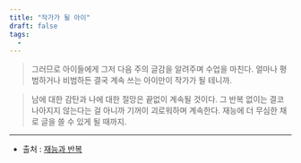 ```yaml
---
title: "작가가 될 아이"
draft: false
tags:
  - 
---
```

 
> 그러므로 아이들에게 그저 다음 주의 글감을 알려주며 수업을 마친다. 얼마나 평범하거나 비범하든 결국 계속 쓰는 아이만이 작가가 될 테니까.

> 남에 대한 감탄과 나에 대한 절망은 끝없이 계속될 것이다. 그 반복 없이는 결코 나아지지 않는다는 걸 아니까 기꺼이 괴로워하며 계속한다. 재능에 더 무심한 채로 글을 쓸 수 있게 될 때까지.

---
- 출처 : [재능과 반복](https://www.khan.co.kr/opinion/column/article/202006160300115)